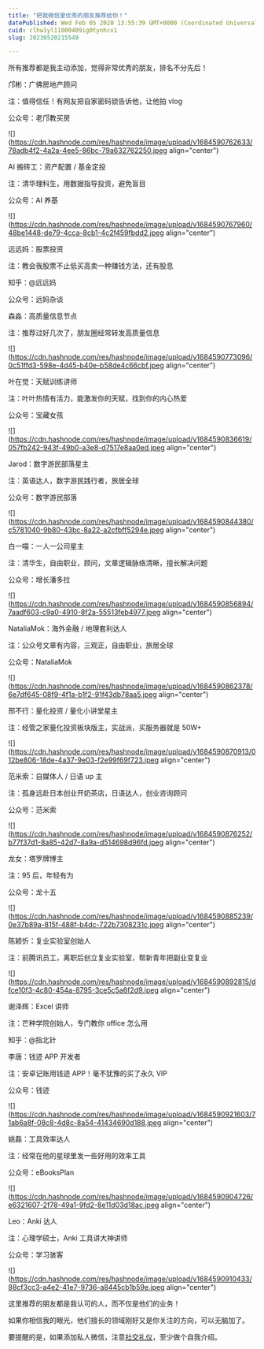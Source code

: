```yaml
---
title: "把我微信里优秀的朋友推荐给你！"
datePublished: Wed Feb 05 2020 13:55:39 GMT+0000 (Coordinated Universal Time)
cuid: clhw1yl11000409ig0tynhcx1
slug: 20230520215549

---
```


所有推荐都是我主动添加，觉得非常优秀的朋友，排名不分先后！

邝彬：广佛房地产顾问

注：值得信任！有网友把自家密码锁告诉他，让他拍 vlog

公众号：老邝教买房

![](https://cdn.hashnode.com/res/hashnode/image/upload/v1684590762633/78adb4f2-4a2a-4ee5-86bc-79a632762250.jpeg align="center")

AI 搬砖工：资产配置 / 基金定投

注：清华理科生，用数据指导投资，避免盲目

公众号：AI 养基

![](https://cdn.hashnode.com/res/hashnode/image/upload/v1684590767960/48be1448-de79-4cca-8cb1-4c2f459fbdd2.jpeg align="center")

远远妈：股票投资

注：教会我股票不止低买高卖一种赚钱方法，还有股息

知乎：@远远妈

公众号：远妈杂谈

森淼：高质量信息节点

注：推荐过好几次了，朋友圈经常转发高质量信息

![](https://cdn.hashnode.com/res/hashnode/image/upload/v1684590773096/0c51ffd3-598e-4d45-b40e-b58de4c66cbf.jpeg align="center")

叶在觉：天赋训练讲师

注：叶叶热情有活力，能激发你的天赋，找到你的内心热爱

公众号：宝藏女孩

![](https://cdn.hashnode.com/res/hashnode/image/upload/v1684590836619/057fb242-943f-49b0-a3e8-d7517e8aa0ed.jpeg align="center")

Jarod：数字游民部落星主

注：英语达人，数字游民践行者，旅居全球

公众号：数字游民部落

![](https://cdn.hashnode.com/res/hashnode/image/upload/v1684590844380/c5781040-9b80-43bc-8a22-a2cfbff5294e.jpeg align="center")

白一喵：一人一公司星主

注：清华生，自由职业，顾问，文章逻辑脉络清晰，擅长解决问题

公众号：增长潘多拉

![](https://cdn.hashnode.com/res/hashnode/image/upload/v1684590856894/7aadf603-c9a0-4910-8f2a-55513feb4977.jpeg align="center")

NataliaMok：海外金融 / 地理套利达人

注：公众号文章有内容，三观正，自由职业，旅居全球

公众号：NataliaMok

![](https://cdn.hashnode.com/res/hashnode/image/upload/v1684590862378/6e7df645-08f9-4f1a-b1f2-91f43db78aa5.jpeg align="center")

邢不行：量化投资 / 量化小讲堂星主

注：经管之家量化投资板块版主，实战派，买服务器就是 50W+

![](https://cdn.hashnode.com/res/hashnode/image/upload/v1684590870913/012be806-18de-4a37-9e03-f2e99f69f723.jpeg align="center")

范米索：自媒体人 / 日语 up 主

注：孤身远赴日本创业开奶茶店，日语达人，创业咨询顾问

公众号：范米索  

![](https://cdn.hashnode.com/res/hashnode/image/upload/v1684590876252/b77f37d1-8a85-42d7-8a9a-d514698d96fd.jpeg align="center")

龙女：塔罗牌博主

注：95 后，年轻有为

公众号：龙十五

![](https://cdn.hashnode.com/res/hashnode/image/upload/v1684590885239/0e37b89a-815f-488f-b4dc-722b7308231c.jpeg align="center")

陈颖忻：复业实验室创始人

注：前腾讯员工，离职后创立复业实验室，帮新青年把副业变复业

![](https://cdn.hashnode.com/res/hashnode/image/upload/v1684590892815/dfce10f3-4c80-454a-8795-3ce5c5a6f2d9.jpeg align="center")

谢泽辉：Excel 讲师

注：芒种学院创始人，专门教你 office 怎么用

知乎：@指北针

李唐：钱迹 APP 开发者

注：安卓记账用钱迹 APP！毫不犹豫的买了永久 VIP

公众号：钱迹

![](https://cdn.hashnode.com/res/hashnode/image/upload/v1684590921603/71ab6a8f-08c8-4d8c-8a54-41434690d188.jpeg align="center")

姚磊：工具效率达人

注：经常在他的星球里发一些好用的效率工具

公众号：eBooksPlan

![](https://cdn.hashnode.com/res/hashnode/image/upload/v1684590904726/e6321607-2f78-49a1-9fd2-8e11d03d18ac.jpeg align="center")

Leo：Anki 达人

注：心理学硕士，Anki 工具讲大神讲师

公众号：学习骇客

![](https://cdn.hashnode.com/res/hashnode/image/upload/v1684590910433/88cf3cc3-a4e2-41e7-9736-a8445cb1b59e.jpeg align="center")

这里推荐的朋友都是我认可的人，而不仅是他们的业务！

如果你相信我的眼光，他们擅长的领域刚好又是你关注的方向，可以无脑加了。

要提醒的是，如果添加私人微信，注意[社交礼仪](http://mp.weixin.qq.com/s?__biz=MzI3MzU5MDA1OQ==&mid=2247485021&idx=1&sn=901d9721fbe55342e96e29ddeb9ab86b&chksm=eb21b419dc563d0f0e512070dd9c6466925dd51ce160b47afa38cab32a8dcca41e255dd631b0&scene=21#wechat_redirect)，至少做个自我介绍。
